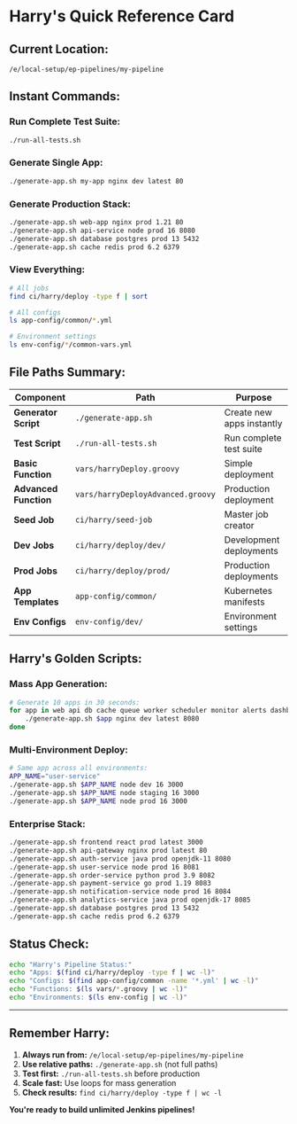 # Harry's Quick Reference Card

## **Current Location:**
```
/e/local-setup/ep-pipelines/my-pipeline
```

## **Instant Commands:**

### **Run Complete Test Suite:**
```bash
./run-all-tests.sh
```

### **Generate Single App:**
```bash
./generate-app.sh my-app nginx dev latest 80
```

### **Generate Production Stack:**
```bash
./generate-app.sh web-app nginx prod 1.21 80
./generate-app.sh api-service node prod 16 8080
./generate-app.sh database postgres prod 13 5432
./generate-app.sh cache redis prod 6.2 6379
```

### **View Everything:**
```bash
# All jobs
find ci/harry/deploy -type f | sort

# All configs  
ls app-config/common/*.yml

# Environment settings
ls env-config/*/common-vars.yml
```

## **File Paths Summary:**

| Component | Path | Purpose |
|-----------|------|---------|
| **Generator Script** | `./generate-app.sh` | Create new apps instantly |
| **Test Script** | `./run-all-tests.sh` | Run complete test suite |
| **Basic Function** | `vars/harryDeploy.groovy` | Simple deployment |
| **Advanced Function** | `vars/harryDeployAdvanced.groovy` | Production deployment |
| **Seed Job** | `ci/harry/seed-job` | Master job creator |
| **Dev Jobs** | `ci/harry/deploy/dev/` | Development deployments |
| **Prod Jobs** | `ci/harry/deploy/prod/` | Production deployments |
| **App Templates** | `app-config/common/` | Kubernetes manifests |
| **Env Configs** | `env-config/dev/` | Environment settings |

## **Harry's Golden Scripts:**

### **Mass App Generation:**
```bash
# Generate 10 apps in 30 seconds:
for app in web api db cache queue worker scheduler monitor alerts dashboard; do
    ./generate-app.sh $app nginx dev latest 8080
done
```

### **Multi-Environment Deploy:**
```bash
# Same app across all environments:
APP_NAME="user-service"
./generate-app.sh $APP_NAME node dev 16 3000
./generate-app.sh $APP_NAME node staging 16 3000
./generate-app.sh $APP_NAME node prod 16 3000
```

### **Enterprise Stack:**
```bash
./generate-app.sh frontend react prod latest 3000
./generate-app.sh api-gateway nginx prod latest 80
./generate-app.sh auth-service java prod openjdk-11 8080
./generate-app.sh user-service node prod 16 8081
./generate-app.sh order-service python prod 3.9 8082
./generate-app.sh payment-service go prod 1.19 8083
./generate-app.sh notification-service node prod 16 8084
./generate-app.sh analytics-service java prod openjdk-17 8085
./generate-app.sh database postgres prod 13 5432
./generate-app.sh cache redis prod 6.2 6379
```

## **Status Check:**
```bash
echo "Harry's Pipeline Status:"
echo "Apps: $(find ci/harry/deploy -type f | wc -l)"
echo "Configs: $(find app-config/common -name '*.yml' | wc -l)"
echo "Functions: $(ls vars/*.groovy | wc -l)"
echo "Environments: $(ls env-config | wc -l)"
```

---

## **Remember Harry:**
1. **Always run from:** `/e/local-setup/ep-pipelines/my-pipeline`
2. **Use relative paths:** `./generate-app.sh` (not full paths)
3. **Test first:** `./run-all-tests.sh` before production
4. **Scale fast:** Use loops for mass generation
5. **Check results:** `find ci/harry/deploy -type f | wc -l`

**You're ready to build unlimited Jenkins pipelines!**
